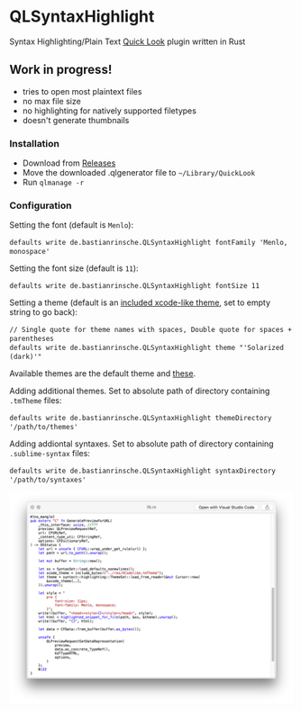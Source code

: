 # QLSyntaxHighlight

Syntax Highlighting/Plain Text [Quick Look](http://en.wikipedia.org/wiki/Quick_Look) plugin written in Rust

## Work in progress!
- tries to open most plaintext files
- no max file size
- no highlighting for natively supported filetypes
- doesn't generate thumbnails

### Installation

- Download from [Releases](https://github.com/Memorion/QLSyntaxHighlight/releases)
- Move the downloaded .qlgenerator file to `~/Library/QuickLook`
- Run `qlmanage -r`

### Configuration

Setting the font (default is `Menlo`):

    defaults write de.bastianrinsche.QLSyntaxHighlight fontFamily 'Menlo, monospace'

Setting the font size (default is `11`):

    defaults write de.bastianrinsche.QLSyntaxHighlight fontSize 11

Setting a theme (default is an [included xcode-like theme](qlhighlight/res/Xcodelike.tmTheme), set to empty string to go back):

    // Single quote for theme names with spaces, Double quote for spaces + parentheses
    defaults write de.bastianrinsche.QLSyntaxHighlight theme "'Solarized (dark)'" 

Available themes are the default theme and [these](https://docs.rs/syntect/2.0.0/syntect/highlighting/struct.ThemeSet.html#method.load_defaults).

Adding additional themes. Set to absolute path of directory containing `.tmTheme` files:

    defaults write de.bastianrinsche.QLSyntaxHighlight themeDirectory '/path/to/themes'
    
Adding addiontal syntaxes. Set to absolute path of directory containing `.sublime-syntax` files:

    defaults write de.bastianrinsche.QLSyntaxHighlight syntaxDirectory '/path/to/syntaxes'

![screenshot](img/screenshot.png)
